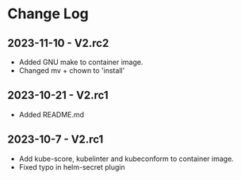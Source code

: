 # Change Log

## 2023-11-10 - V2.rc2

- Added GNU make to container image.
- Changed mv + chown to 'install'

## 2023-10-21 - V2.rc1

- Added README.md

## 2023-10-7 - V2.rc1

- Add kube-score, kubelinter and kubeconform to container image.
- Fixed typo in helm-secret plugin

